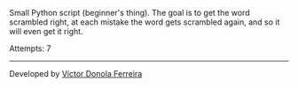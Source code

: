Small Python script (beginner's thing). The goal is to get the word scrambled right, at each mistake the word gets scrambled again, and so it will even get it right.

Attempts: 7

---

Developed by <a href="https://github.com/vdonoladev">Víctor Donola Ferreira</a>
